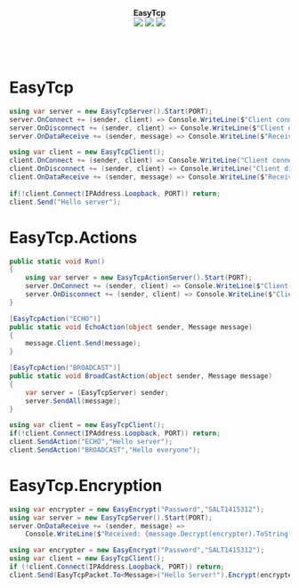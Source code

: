 <p align="center">
  <b>EasyTcp</b>
  <br/>
  <img src="https://img.shields.io/badge/License-MIT-green.svg">
  <img src="https://img.shields.io/badge/version-3.0.0.0-green.svg">
  <img src="https://img.shields.io/badge/build-passing-green.svg">
  <br/>
  <br/>
  <br/><br/>
</p>

# EasyTcp
```cs
using var server = new EasyTcpServer().Start(PORT);
server.OnConnect += (sender, client) => Console.WriteLine($"Client connected [ip: {client.GetIp()}]");
server.OnDisconnect += (sender, client) => Console.WriteLine($"Client disconnected [ip: {client.GetIp()}]");
server.OnDataReceive += (sender, message) => Console.WriteLine($"Received: {message.ToString()}");
```

```cs
using var client = new EasyTcpClient();
client.OnConnect += (sender, client) => Console.WriteLine("Client connected!");
client.OnDisconnect += (sender, client) => Console.WriteLine("Client disconnected!");
client.OnDataReceive += (sender, message) => Console.WriteLine($"Received: {message.ToString()}");
            
if(!client.Connect(IPAddress.Loopback, PORT)) return; 
client.Send("Hello server");
```

# EasyTcp.Actions
```cs
public static void Run()
{
    using var server = new EasyTcpActionServer().Start(PORT);
    server.OnConnect += (sender, client) => Console.WriteLine($"Client connected [ip: {client.GetIp()}]");
    server.OnDisconnect += (sender, client) => Console.WriteLine($"Client disconnected [ip: {client.GetIp()}]");
}

[EasyTcpAction("ECHO")]
public static void EchoAction(object sender, Message message)
{
    message.Client.Send(message);
}

[EasyTcpAction("BROADCAST")]
public static void BroadCastAction(object sender, Message message)
{
    var server = (EasyTcpServer) sender;
    server.SendAll(message);
}
```

```cs
using var client = new EasyTcpClient();
if(!client.Connect(IPAddress.Loopback, PORT)) return; 
client.SendAction("ECHO","Hello server");
client.SendAction("BROADCAST","Hello everyone"); 
```

# EasyTcp.Encryption
```cs
using var encrypter = new EasyEncrypt("Password","SALT1415312");
using var server = new EasyTcpServer().Start(PORT);
server.OnDataReceive += (sender, message) => 
    Console.WriteLine($"Received: {message.Decrypt(encrypter).ToString()}");

```
```cs
using var encrypter = new EasyEncrypt("Password","SALT1415312");
using var client = new EasyTcpClient();
if (!client.Connect(IPAddress.Loopback, PORT)) return;
client.Send(EasyTcpPacket.To<Message>("Hello Server!").Encrypt(encrypter));
```
